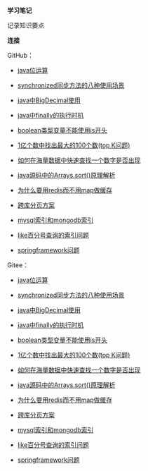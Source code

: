 **学习笔记**

记录知识要点

**连接**

GitHub：

* [java位运算](https://github.com/zjhpure/studyNotes/tree/master/src/main/java/bitCalculate/title.md)

* [synchronized同步方法的八种使用场景](https://github.com/zjhpure/studyNotes/tree/master/src/main/java/sync/title.md)

* [java中BigDecimal使用](https://github.com/zjhpure/studyNotes/tree/master/src/main/java/bigDecimal/title.md)

* [java中finally的执行时机](https://github.com/zjhpure/studyNotes/tree/master/src/main/java/tryFinally/title.md)

* [boolean类型变量不能使用is开头](https://github.com/zjhpure/studyNotes/tree/master/src/main/java/booleanVariableUse/title.md)

* [1亿个数中找出最大的100个数(top K问题)](https://github.com/zjhpure/studyNotes/tree/master/src/main/algorithm/topK/title.md)

* [如何在海量数据中快速查找一个数字是否出现](https://github.com/zjhpure/studyNotes/tree/master/src/main/algorithm/findNum/title.md)

* [java源码中的Arrays.sort()原理解析](https://github.com/zjhpure/studyNotes/tree/master/src/main/algorithm/sort/title.md)

* [为什么要用redis而不用map做缓存](https://github.com/zjhpure/studyNotes/tree/master/src/main/cache/redis/title.md)

* [跨库分页方案](https://github.com/zjhpure/studyNotes/tree/master/src/main/db/acrossPage/title.md)

* [mysql索引和mongodb索引](https://github.com/zjhpure/studyNotes/tree/master/src/main/db/bIndex/title.md)

* [like百分号查询的索引问题](https://github.com/zjhpure/studyNotes/tree/master/src/main/db/likeIndex/title.md)

* [springframework问题](https://github.com/zjhpure/studyNotes/tree/master/src/main/spring/springframework/title.md)

Gitee：

* [java位运算](https://gitee.com/zjhpure/studyNotes/tree/master/src/main/java/bitCalculate/title.md)

* [synchronized同步方法的八种使用场景](https://gitee.com/zjhpure/studyNotes/tree/master/src/main/java/sync/title.md)

* [java中BigDecimal使用](https://gitee.com/zjhpure/studyNotes/tree/master/src/main/java/bigDecimal/title.md)

* [java中finally的执行时机](https://gitee.com/zjhpure/studyNotes/tree/master/src/main/java/tryFinally/title.md)

* [boolean类型变量不能使用is开头](https://gitee.com/zjhpure/studyNotes/tree/master/src/main/java/booleanVariableUse/title.md)

* [1亿个数中找出最大的100个数(top K问题)](https://gitee.com/zjhpure/studyNotes/tree/master/src/main/algorithm/topK/title.md)

* [如何在海量数据中快速查找一个数字是否出现](https://gitee.com/zjhpure/studyNotes/tree/master/src/main/algorithm/findNum/title.md)

* [java源码中的Arrays.sort()原理解析](https://gitee.com/zjhpure/studyNotes/tree/master/src/main/algorithm/sort/title.md)

* [为什么要用redis而不用map做缓存](https://gitee.com/zjhpure/studyNotes/tree/master/src/main/cache/redis/title.md)

* [跨库分页方案](https://gitee.com/zjhpure/studyNotes/tree/master/src/main/db/acrossPage/title.md)

* [mysql索引和mongodb索引](https://gitee.com/zjhpure/studyNotes/tree/master/src/main/db/bIndex/title.md)

* [like百分号查询的索引问题](https://gitee.com/zjhpure/studyNotes/tree/master/src/main/db/likeIndex/title.md)

* [springframework问题](https://gitee.com/zjhpure/studyNotes/tree/master/src/main/db/springframework/title.md)